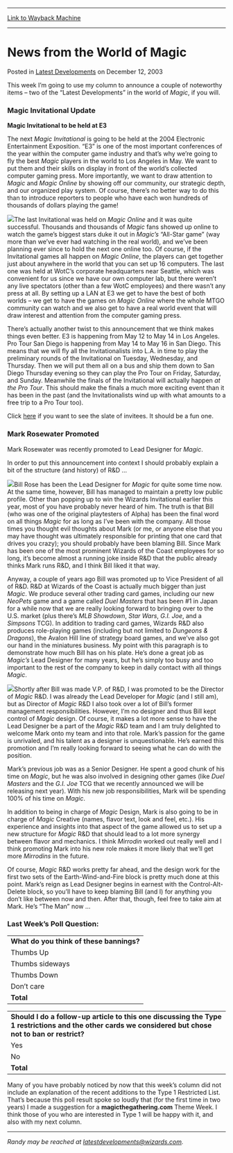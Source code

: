 
---
[Link to Wayback Machine](https://web.archive.org/web/20151019142947/http://magic.wizards.com/en/articles/archive/latest-developments/news-world-magic-2003-12-12)

[_metadata_:description]:- "This week I’m going to use my column to announce a couple of noteworthy items – two of the “Latest Developments” in the world of Magic, if you will. Magic Invitational Update Magic Invitational to be held at E3"
[_metadata_:generator]:- "Drupal 7 (http://drupal.org)"
[_metadata_:node]:- "288301"
[_metadata_:publish_date]:- "2003-12-12"
[_metadata_:source]:- "div-main-content"
[_metadata_:title]:- "News from the World of Magic"
[_metadata_:wayback_capture_timestamp]:- "2015-10-19 14:29:47"
[_metadata_:wayback_raw_url]:- "https://web.archive.org/web/20151019142947id_/http://magic.wizards.com/en/articles/archive/latest-developments/news-world-magic-2003-12-12"
[_metadata_:wayback_url]:- "http://magic.wizards.com/en/articles/archive/latest-developments/news-world-magic-2003-12-12"
---


News from the World of Magic
============================



 Posted in [Latest Developments](/en/articles/columns/latest-developments-archive)
 on December 12, 2003 










This week I’m going to use my column to announce a couple of noteworthy items – two of the “Latest Developments” in the world of *Magic*, if you will.


### Magic Invitational Update


**Magic Invitational to be held at E3**


The next *Magic Invitational* is going to be held at the 2004 Electronic Entertainment Exposition. “E3” is one of the most important conferences of the year within the computer game industry and that’s why we’re going to fly the best *Magic* players in the world to Los Angeles in May. We want to put them and their skills on display in front of the world’s collected computer gaming press. More importantly, we want to draw attention to *Magic* and **Magic* Online* by showing off our community, our strategic depth, and our organized play system. Of course, there’s no better way to do this than to introduce reporters to people who have each won hundreds of thousands of dollars playing the game!


![](https://media.wizards.com/legacy/sideboard/images/mi02/a600.jpg)The last Invitational was held on **Magic* Online* and it was quite successful. Thousands and thousands of *Magic* fans showed up online to watch the game’s biggest stars duke it out in *Magic’s* “All-Star game” (way more than we’ve ever had watching in the real world), and we’ve been planning ever since to hold the next one online too. Of course, if the Invitational games all happen on **Magic* Online*, the players can get together just about anywhere in the world that you can set up 16 computers. The last one was held at WotC’s corporate headquarters near Seattle, which was convenient for us since we have our own computer lab, but there weren’t any live spectators (other than a few WotC employees) and there wasn’t any press at all. By setting up a LAN at E3 we get to have the best of both worlds – we get to have the games on **Magic* Online* where the whole MTGO community can watch and we also get to have a real world event that will draw interest and attention from the computer gaming press.


There’s actually another twist to this announcement that we think makes things even better. E3 is happening from May 12 to May 14 in Los Angeles. Pro Tour San Diego is happening from May 14 to May 16 in San Diego. This means that we will fly all the Invitationalists into L.A. in time to play the preliminary rounds of the Invitational on Tuesday, Wednesday, and Thursday. Then we will put them all on a bus and ship them down to San Diego Thursday evening so they can play the Pro Tour on Friday, Saturday, and Sunday. Meanwhile the finals of the Invitational will actually happen *at the Pro Tour*. This should make the finals a much more exciting event than it has been in the past (and the Invitationalists wind up with what amounts to a free trip to a Pro Tour too).


Click [here](http://archive.wizards.com/Magic/Magazine/Article.aspx?x=sideboard/news/20030919b) if you want to see the slate of invitees. It should be a fun one.


### Mark Rosewater Promoted


Mark Rosewater was recently promoted to Lead Designer for *Magic*.


In order to put this announcement into context I should probably explain a bit of the structure (and history) of R&D …


![](https://media.wizards.com/legacy/sideboard/images/ptbos02/a813.jpg)Bill Rose has been the Lead Designer for *Magic* for quite some time now. At the same time, however, Bill has managed to maintain a pretty low public profile. Other than popping up to win the Wizards Invitational earlier this year, most of you have probably never heard of him. The truth is that Bill (who was one of the original playtesters of Alpha) has been the final word on all things *Magic* for as long as I’ve been with the company. All those times you thought evil thoughts about Mark (or me, or anyone else that you may have thought was ultimately responsible for printing that one card that drives you crazy); you should probably have been blaming Bill. Since Mark has been one of the most prominent Wizards of the Coast employees for so long, it’s become almost a running joke inside R&D that the public already thinks Mark runs R&D, and I think Bill liked it that way.


Anyway, a couple of years ago Bill was promoted up to Vice President of all of R&D. R&D at Wizards of the Coast is actually much bigger than just *Magic*. We produce several other trading card games, including our new *NeoPets* game and a game called *Duel Masters* that has been #1 in Japan for a while now that we are really looking forward to bringing over to the U.S. market (plus there’s *MLB Showdown*, *Star Wars*, *G.I. Joe*, and a *Simpsons* TCG). In addition to trading card games, Wizards R&D also produces role-playing games (including but not limited to *Dungeons & Dragons*), the Avalon Hill line of strategy board games, and we’ve also got our hand in the miniatures business. My point with this paragraph is to demonstrate how much Bill has on his plate. He’s done a great job as *Magic’s* Lead Designer for many years, but he’s simply too busy and too important to the rest of the company to keep in daily contact with all things *Magic*.


![](https://media.wizards.com/legacy/global/images/mtgcom_daily_mr17_pic2.jpg)Shortly after Bill was made V.P. of R&D, I was promoted to be the Director of *Magic* R&D. I was already the Lead Developer for *Magic* (and I still am), but as Director of *Magic* R&D I also took over a lot of Bill’s former management responsibilities. However, I’m no designer and thus Bill kept control of *Magic* design. Of course, it makes a lot more sense to have the Lead Designer be a part of the *Magic* R&D team and I am truly delighted to welcome Mark onto my team and into that role. Mark’s passion for the game is unrivaled, and his talent as a designer is unquestionable. He’s earned this promotion and I’m really looking forward to seeing what he can do with the position.


Mark’s previous job was as a Senior Designer. He spent a good chunk of his time on *Magic*, but he was also involved in designing other games (like *Duel Masters* and the *G.I. Joe* TCG that we recently announced we will be releasing next year). With his new job responsibilities, Mark will be spending 100% of his time on *Magic*.


In addition to being in charge of *Magic* Design, Mark is also going to be in charge of *Magic* Creative (names, flavor text, look and feel, etc.). His experience and insights into that aspect of the game allowed us to set up a new structure for *Magic* R&D that should lead to a lot more synergy between flavor and mechanics. I think *Mirrodin* worked out really well and I think promoting Mark into his new role makes it more likely that we’ll get more *Mirrodins* in the future.


Of course, *Magic* R&D works pretty far ahead, and the design work for the first two sets of the Earth-Wind-and-Fire block is pretty much done at this point. Mark’s reign as Lead Designer begins in earnest with the Control-Alt-Delete block, so you’ll have to keep blaming Bill (and I) for anything you don’t like between now and then. After that, though, feel free to take aim at Mark. He’s “The Man” now …


### Last Week’s Poll Question:





|  |
| --- |
| **What do you think of these bannings?** |
| Thumbs Up | 6444 | 61.6% |
| Thumbs sideways | 1686 | 16.1% |
| Thumbs Down | 1283 | 12.3% |
| Don’t care | 1048 | 10.0% |
| **Total** | **10461** | **100.0%** |






|  |
| --- |
| **Should I do a follow-up article to this one discussing the Type 1 restrictions and the other cards we considered but chose not to ban or restrict?** |
| Yes | 6514 | 82.5% |
| No | 1381 | 17.5% |
| **Total** | **7895** | **100.0%** |


Many of you have probably noticed by now that this week’s column did not include an explanation of the recent additions to the Type 1 Restricted List. That’s because this poll result spoke so loudly that (for the first time in two years) I made a suggestion for a **magicthegathering.com** Theme Week. I think those of you who are interested in Type 1 will be happy with it, and also with my next column.




---

*Randy may be reached at latestdevelopments@wizards.com.*









